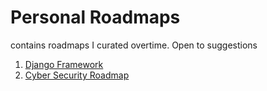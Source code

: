# Personal Roadmaps
contains roadmaps I curated overtime. Open to suggestions

1. [Django Framework](./django_roadmap.md)
1. [Cyber Security Roadmap](./cyber_security_roadmap.md)
